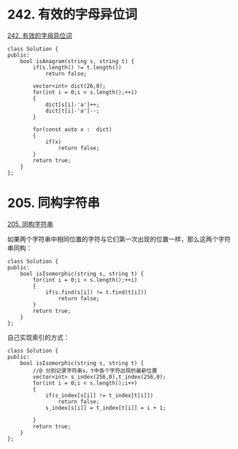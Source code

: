 # 242. 有效的字母异位词

[242. 有效的字母异位词](https://leetcode-cn.com/problems/valid-anagram/)

```
class Solution {
public:
    bool isAnagram(string s, string t) {
		if(s.length() != t.length())
			return false;
		
		vector<int> dict(26,0);
		for(int i = 0;i < s.length();++i)
		{
			dict[s[i]-'a']++;
			dict[t[i]-'a']--;
		}
		
		for(const auto x :  dict)
		{
			if(x)
				return false;
		}
		return true;
    }
};
```

# 205. 同构字符串

[205. 同构字符串](https://leetcode-cn.com/problems/isomorphic-strings/)

如果两个字符串中相同位置的字符与它们第一次出现的位置一样，那么这两个字符串同构：

```
class Solution {
public:
    bool isIsomorphic(string s, string t) {
		for(int i = 0;i < s.length();++i)
		{
			if(s.find(s[i]) != t.find(t[i]))
				return false;
		}		
		return true;
    }
};
```

自己实现索引的方式：

```
class Solution {
public:
    bool isIsomorphic(string s, string t) {
		//@ 分別记录字符串s，t中各个字符出现的最新位置
		vector<int> s_index(256,0),t_index(256,0);
		for(int i = 0;i < s.length();i++)
		{
			if(s_index[s[i]] != t_index[t[i]])
				return false;
			s_index[s[i]] = t_index[t[i]] = i + 1;
			
		}
		return true;
    }
};
```

